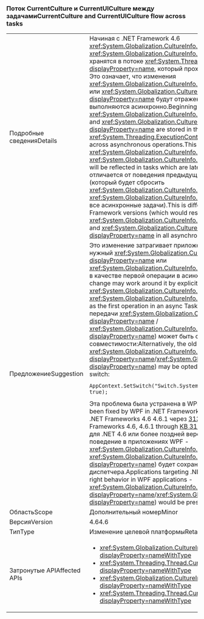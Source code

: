 ### <a name="currentculture-and-currentuiculture-flow-across-tasks"></a><span data-ttu-id="157e8-101">Поток CurrentCulture и CurrentUICulture между задачами</span><span class="sxs-lookup"><span data-stu-id="157e8-101">CurrentCulture and CurrentUICulture flow across tasks</span></span>

|   |   |
|---|---|
|<span data-ttu-id="157e8-102">Подробные сведения</span><span class="sxs-lookup"><span data-stu-id="157e8-102">Details</span></span>|<span data-ttu-id="157e8-103">Начиная с .NET Framework 4.6 <xref:System.Globalization.CultureInfo.CurrentCulture?displayProperty=name> и <xref:System.Globalization.CultureInfo.CurrentUICulture?displayProperty=name> хранятся в потоке <xref:System.Threading.ExecutionContext?displayProperty=name>, который проходит через асинхронные операции. Это означает, что изменения <xref:System.Globalization.CultureInfo.CurrentCulture?displayProperty=name> или <xref:System.Globalization.CultureInfo.CurrentUICulture?displayProperty=name> будут отражены в задачах, которые позже выполняются асинхронно.</span><span class="sxs-lookup"><span data-stu-id="157e8-103">Beginning in the .NET Framework 4.6, <xref:System.Globalization.CultureInfo.CurrentCulture?displayProperty=name> and <xref:System.Globalization.CultureInfo.CurrentUICulture?displayProperty=name> are stored in the thread's <xref:System.Threading.ExecutionContext?displayProperty=name>, which flows across asynchronous operations.This means that changes to <xref:System.Globalization.CultureInfo.CurrentCulture?displayProperty=name> or <xref:System.Globalization.CultureInfo.CurrentUICulture?displayProperty=name> will be reflected in tasks which are later run asynchronously.</span></span> <span data-ttu-id="157e8-104">Это поведение отличается от поведения предыдущих версий платформы .NET Framework (который будет сбросить <xref:System.Globalization.CultureInfo.CurrentCulture?displayProperty=name> и <xref:System.Globalization.CultureInfo.CurrentUICulture?displayProperty=name> все асинхронные задачи).</span><span class="sxs-lookup"><span data-stu-id="157e8-104">This is different from the behavior of previous .NET Framework versions (which would reset <xref:System.Globalization.CultureInfo.CurrentCulture?displayProperty=name> and <xref:System.Globalization.CultureInfo.CurrentUICulture?displayProperty=name> in all asynchronous tasks).</span></span>|
|<span data-ttu-id="157e8-105">Предложение</span><span class="sxs-lookup"><span data-stu-id="157e8-105">Suggestion</span></span>|<span data-ttu-id="157e8-106">Это изменение затрагивает приложения может обойти ее, явно задав нужный <xref:System.Globalization.CultureInfo.CurrentCulture?displayProperty=name> или <xref:System.Globalization.CultureInfo.CurrentUICulture?displayProperty=name> в качестве первой операции в асинхронной задачи.</span><span class="sxs-lookup"><span data-stu-id="157e8-106">Apps affected by this change may work around it by explicitly setting the desired <xref:System.Globalization.CultureInfo.CurrentCulture?displayProperty=name> or <xref:System.Globalization.CultureInfo.CurrentUICulture?displayProperty=name> as the first operation in an async Task.</span></span> <span data-ttu-id="157e8-107">Кроме того, старое поведение (не передачи <xref:System.Globalization.CultureInfo.CurrentCulture?displayProperty=name> / <xref:System.Globalization.CultureInfo.CurrentUICulture?displayProperty=name>) может быть согласие, задав следующий параметр совместимости:</span><span class="sxs-lookup"><span data-stu-id="157e8-107">Alternatively, the old behavior (of not flowing <xref:System.Globalization.CultureInfo.CurrentCulture?displayProperty=name>/<xref:System.Globalization.CultureInfo.CurrentUICulture?displayProperty=name>) may be opted into by setting the following compatibility switch:</span></span><pre><code class="language-C#">AppContext.SetSwitch(&quot;Switch.System.Globalization.NoAsyncCurrentCulture&quot;, true);&#13;&#10;</code></pre><span data-ttu-id="157e8-108">Эта проблема была устранена в WPF в .NET Framework 4.6.2.</span><span class="sxs-lookup"><span data-stu-id="157e8-108">This issue has been fixed by WPF in .NET Framework 4.6.2.</span></span> <span data-ttu-id="157e8-109">Она также была устранена в .NET Frameworks 4.6 4.6.1 через [3139549 КБ](https://support.microsoft.com/kb/3139549).</span><span class="sxs-lookup"><span data-stu-id="157e8-109">It has also been fixed in .NET Frameworks 4.6, 4.6.1 through [KB 3139549](https://support.microsoft.com/kb/3139549).</span></span> <span data-ttu-id="157e8-110">Приложения, предназначенные для .NET 4.6 или более поздней версии автоматически получают правой поведение в приложениях WPF - <xref:System.Globalization.CultureInfo.CurrentCulture?displayProperty=name> / <xref:System.Globalization.CultureInfo.CurrentUICulture?displayProperty=name>) будет сохранено в рамках операциях диспетчера.</span><span class="sxs-lookup"><span data-stu-id="157e8-110">Applications targeting .NET 4.6 or later will automatically get the right behavior in WPF applications - <xref:System.Globalization.CultureInfo.CurrentCulture?displayProperty=name>/<xref:System.Globalization.CultureInfo.CurrentUICulture?displayProperty=name>) would be preserved across Dispatcher operations.</span></span>|
|<span data-ttu-id="157e8-111">Область</span><span class="sxs-lookup"><span data-stu-id="157e8-111">Scope</span></span>|<span data-ttu-id="157e8-112">Дополнительный номер</span><span class="sxs-lookup"><span data-stu-id="157e8-112">Minor</span></span>|
|<span data-ttu-id="157e8-113">Версия</span><span class="sxs-lookup"><span data-stu-id="157e8-113">Version</span></span>|<span data-ttu-id="157e8-114">4.6</span><span class="sxs-lookup"><span data-stu-id="157e8-114">4.6</span></span>|
|<span data-ttu-id="157e8-115">Тип</span><span class="sxs-lookup"><span data-stu-id="157e8-115">Type</span></span>|<span data-ttu-id="157e8-116">Изменение целевой платформы</span><span class="sxs-lookup"><span data-stu-id="157e8-116">Retargeting</span></span>|
|<span data-ttu-id="157e8-117">Затронутые API</span><span class="sxs-lookup"><span data-stu-id="157e8-117">Affected APIs</span></span>|<ul><li><xref:System.Globalization.CultureInfo.CurrentCulture?displayProperty=nameWithType></li><li><xref:System.Threading.Thread.CurrentCulture?displayProperty=nameWithType></li><li><xref:System.Globalization.CultureInfo.CurrentUICulture?displayProperty=nameWithType></li><li><xref:System.Threading.Thread.CurrentUICulture?displayProperty=nameWithType></li></ul>|

